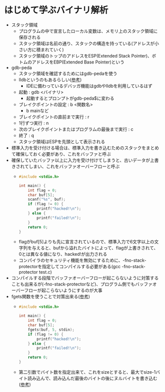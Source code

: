# はじめて学ぶバイナリ解析
- スタック領域
	- プログラムの中で宣言したローカル変数は、メモリ上のスタック領域に保存される
	- スタック領域は名前の通り、スタックの構造を持っている(アドレスが小さい方に積まれていく)
	- スタック領域のトップのアドレスをESP(Extended Stack Pointer)、ボトムのアドレスをEBP(Extended Base Pointer)という
- gdb-peda
	- スタック領域を確認するためにはgdb-pedaを使う
	- lldbというのもあるらしい([参考](http://www.den.t.u-tokyo.ac.jp/ad_prog/debug/))
		- IDEに備わっているデバッガ機能はgdbやlldbを利用しているはず
	- 起動 : gdb <バイナリ>
		- 起動するとプロンプトがgdb-peda$に変わる
	- ブレイクポイントの設定 : b <関数名>
		- b mainなど
	- ブレイクポイントの直前まで実行 : r
	- 1行ずつ実行 : n
	- 次のブレイクポイントまたはプログラムの最後まで実行 : c
	- 終了 : q
	- スタック領域はESPを先頭として表示される
- 標準入力を受け付ける場合は、標準入力を書き込むためのスタックをまとめて確保しておく必要があり、これをバッファと呼ぶ
- 確保していたバッファ以上に入力を受け付けてしまうと、古いデータが上書きされてしまい、これをバッファオーバーフローと呼ぶ
	- ```c
	  #include <stdio.h>
	  
	  int main() {
	      int flag = 0;
	      char buf[5];
	      scanf("%s", buf);
	      if (flag != 0) {
	          printf("hacked!\n");
	      } else {
	          printf("failed!\n");
	      }
	      return 0;
	  }
	  ```
	- flagがbuf[5]よりも先に宣言されているので、標準入力で6文字以上の文字列を与えると、bufから溢れたバイトによって、flagが上書きされて、0とは異なる値になり、hacked!が出力される
	- コンパイラのセキュリティ機能を無効にするために、-fno-stack-protectorを指定してコンパイルする必要がある(gcc -fno-stack-protector test.c)
- コンパイルする段階でバッファオーバーフローが起こらないように対策することも出来るが(-fno-stack-protectorなど)、プログラム側でもバッファオーバーフローが起こらないようにするのが大事
- fgets関数を使うことで対策出来る([参考](https://bituse.info/c/47))
	- ```c
	  #include <stdio.h>
	  
	  int main() {
	      int flag = 0;
	      char buf[5];
	      fgets(buf, 5, stdin);
	      if (flag != 0) {
	          printf("hacked!\n");
	      } else {
	          printf("failed!\n");
	      }
	      return 0;
	  }
	  ```
	- 第二引数でバイト数を指定出来て、これをsizeとすると、最大でsize-1バイト読み込んで、読み込んだ最後のバイトの後にヌルバイトを書き込む([参考](https://ja.manpages.org/fgets/3))
